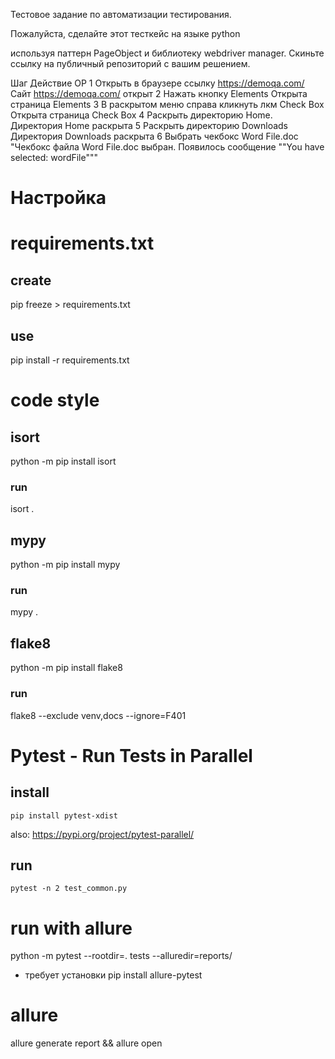 Тестовое задание по автоматизации тестирования.

Пожалуйста, сделайте этот тесткейс на языке python

используя паттерн PageObject и библиотеку webdriver manager. 
Скиньте ссылку на публичный репозиторий с вашим решением.


Шаг	Действие	ОР
1	Открыть в браузере ссылку https://demoqa.com/	Сайт https://demoqa.com/ открыт
2	Нажать кнопку Elements	Открыта страница Elements
3	В раскрытом меню справа кликнуть лкм Check Box	Открыта страница Check Box
4	Раскрыть директорию Home. 	Директория Home раскрыта
5	Раскрыть директорию Downloads 	Директория Downloads раскрыта
6	Выбрать чекбокс Word File.doc	"Чекбокс файла Word File.doc выбран. Появилось сообщение ""You have selected:
wordFile"""


# Настройка
# requirements.txt
## create
pip freeze > requirements.txt
## use
pip install -r requirements.txt

# code style
## isort
python -m pip install isort
### run 
isort .
## mypy
python -m pip install mypy
### run 
mypy .
## flake8
python -m pip install flake8
### run
flake8 --exclude venv,docs --ignore=F401


# Pytest - Run Tests in Parallel
## install
```pip install pytest-xdist```

also:
https://pypi.org/project/pytest-parallel/
## run
```pytest -n 2 test_common.py```

# run with allure
python -m pytest --rootdir=. tests --alluredir=reports/
- требует установки
pip install allure-pytest

# allure
allure generate report && allure open